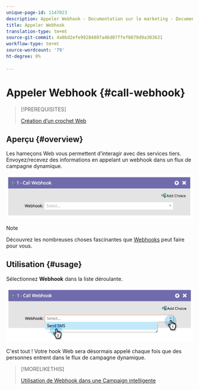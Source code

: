 ```yaml
---
unique-page-id: 1147023
description: Appeler Webhook - Documentation sur le marketing - Documentation du produit
title: Appeler Webhook
translation-type: tm+mt
source-git-commit: 4a0bd2efe99284807a46d07ffef0070d9a303631
workflow-type: tm+mt
source-wordcount: '79'
ht-degree: 0%

---
```



# Appeler Webhook {#call-webhook}

>[!PREREQUISITES]
>
>[Création d’un crochet Web](/help/marketo/product-docs/administration/additional-integrations/create-a-webhook.md)

## Aperçu {#overview}

Les hameçons Web vous permettent d’interagir avec des services tiers. Envoyez/recevez des informations en appelant un webhook dans un flux de campagne dynamique.

![](assets/image2014-9-22-15-3a4-3a7.png)

>[!NOTE]
>
>Découvrez les nombreuses choses fascinantes que [Webhooks](https://developers.marketo.com/documentation/webhooks/) peut faire pour vous.

## Utilisation {#usage}

Sélectionnez **Webhook** dans la liste déroulante.

![](assets/image2014-9-22-15-3a4-3a25.png)

C&#39;est tout ! Votre hook Web sera désormais appelé chaque fois que des personnes entrent dans le flux de campagne dynamique.

>[!MORELIKETHIS]
>
>[Utilisation de Webhook dans une Campaign intelligente](/help/marketo/product-docs/core-marketo-concepts/smart-campaigns/flow-actions/use-a-webhook-in-a-smart-campaign.md)
